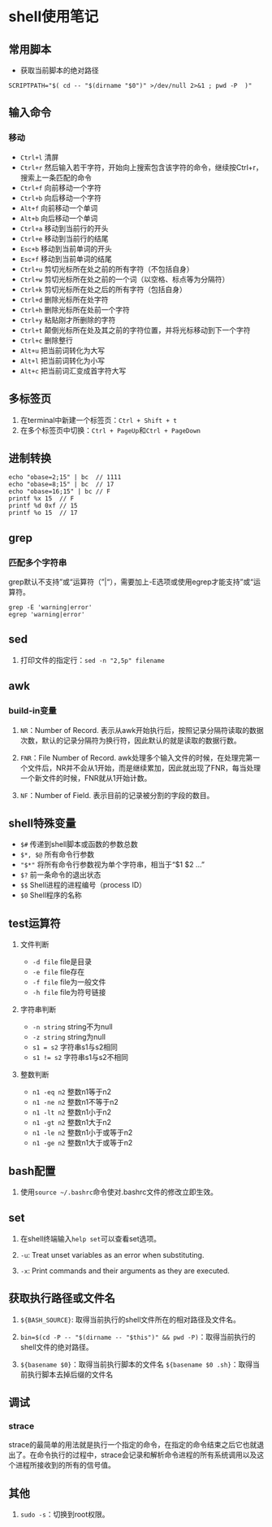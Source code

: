 # shell使用笔记

## 常用脚本

- 获取当前脚本的绝对路径
```
SCRIPTPATH="$( cd -- "$(dirname "$0")" >/dev/null 2>&1 ; pwd -P  )"
```

## 输入命令

### 移动

- `Ctrl+l` 清屏
- `Ctrl+r` 然后输入若干字符，开始向上搜索包含该字符的命令，继续按Ctrl+r，搜索上一条匹配的命令 
- `Ctrl+f` 向前移动一个字符
- `Ctrl+b` 向后移动一个字符
- `Alt+f` 向前移动一个单词
- `Alt+b` 向后移动一个单词
- `Ctrl+a` 移动到当前行的开头
- `Ctrl+e` 移动到当前行的结尾
- `Esc+b` 移动到当前单词的开头
- `Esc+f` 移动到当前单词的结尾
- `Ctrl+u` 剪切光标所在处之前的所有字符（不包括自身）
- `Ctrl+w` 剪切光标所在处之前的一个词（以空格、标点等为分隔符）
- `Ctrl+k` 剪切光标所在处之后的所有字符（包括自身）
- `Ctrl+d` 删除光标所在处字符
- `Ctrl+h` 删除光标所在处前一个字符
- `Ctrl+y` 粘贴刚才所删除的字符
- `Ctrl+t` 颠倒光标所在处及其之前的字符位置，并将光标移动到下一个字符
- `Ctrl+c` 删除整行
- `Alt+u` 把当前词转化为大写
- `Alt+l` 把当前词转化为小写
- `Alt+c` 把当前词汇变成首字符大写


## 多标签页

1. 在terminal中新建一个标签页：`Ctrl + Shift + t`
2. 在多个标签页中切换：`Ctrl + PageUp`和`Ctrl + PageDown`

## 进制转换
```
echo "obase=2;15" | bc  // 1111
echo "obase=8;15" | bc  // 17
echo "obase=16;15" | bc // F
printf %x 15  // F
printf %d 0xf // 15
printf %o 15  // 17
```

## grep

### 匹配多个字符串
grep默认不支持”或“运算符（”|“），需要加上-E选项或使用egrep才能支持”或“运算符。
```
grep -E 'warning|error'
egrep 'warning|error'
```

## sed

1. 打印文件的指定行：`sed -n "2,5p" filename`

## awk

### build-in变量
1. `NR`：Number of Record. 表示从awk开始执行后，按照记录分隔符读取的数据次数，默认的记录分隔符为换行符，因此默认的就是读取的数据行数。

2. `FNR`：File Number of Record. awk处理多个输入文件的时候，在处理完第一个文件后，NR并不会从1开始，而是继续累加，因此就出现了FNR，每当处理一个新文件的时候，FNR就从1开始计数。

3. `NF`：Number of Field. 表示目前的记录被分割的字段的数目。

## shell特殊变量

* `$#` 传递到shell脚本或函数的参数总数
* `$*, $@` 所有命令行参数
* `"$*"` 将所有命令行参数视为单个字符串，相当于“$1 $2 ...”
* `$?` 前一条命令的退出状态
* `$$` Shell进程的进程编号（process ID）
* `$0` Shell程序的名称

## test运算符

1. 文件判断
    * `-d file` file是目录
    * `-e file` file存在
    * `-f file` file为一般文件
    * `-h file` file为符号链接

2. 字符串判断
    * `-n string` string不为null
    * `-z string` string为null
    * `s1 = s2` 字符串s1与s2相同
    * `s1 != s2` 字符串s1与s2不相同

3. 整数判断
    * `n1 -eq n2` 整数n1等于n2
    * `n1 -ne n2` 整数n1不等于n2
    * `n1 -lt n2` 整数n1小于n2
    * `n1 -gt n2` 整数n1大于n2
    * `n1 -le n2` 整数n1小于或等于n2
    * `n1 -ge n2` 整数n1大于或等于n2

## bash配置
1. 使用`source ~/.bashrc`命令使对\.bashrc文件的修改立即生效。

## set
1. 在shell终端输入`help set`可以查看set选项。

2. `-u`: Treat unset variables as an error when substituting.

3. `-x`: Print commands and their arguments as they are executed.

## 获取执行路径或文件名

1. `${BASH_SOURCE}`: 取得当前执行的shell文件所在的相对路径及文件名。

2. `bin=$(cd -P -- "$(dirname -- "$this")" && pwd -P)`：取得当前执行的shell文件的绝对路径。

3. `${basename $0}`：取得当前执行脚本的文件名
   `${basename $0 .sh}`：取得当前执行脚本去掉后缀的文件名

## 调试

### strace
strace的最简单的用法就是执行一个指定的命令，在指定的命令结束之后它也就退出了。在命令执行的过程中，strace会记录和解析命令进程的所有系统调用以及这个进程所接收到的所有的信号值。

## 其他

1. `sudo -s`：切换到root权限。
